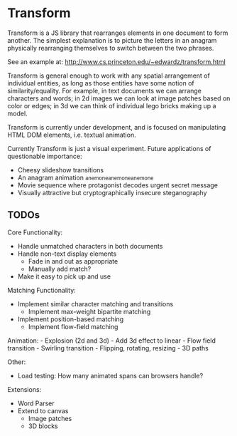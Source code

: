 Transform
=========

Transform is a JS library that rearranges elements in one document to form
another. The simplest explanation is to picture the letters in an anagram
physically rearranging themselves to switch between the two phrases.

See an example at: http://www.cs.princeton.edu/~edwardz/transform.html

Transform is general enough to work with any spatial arrangement
of individual entities, as long as those entities have some notion
of similarity/equality. For example, in text documents we can arrange
characters and words; in 2d images we can look at image patches based
on color or edges; in 3d we can think of individual lego bricks making
up a model.

Transform is currently under development, and is focused on manipulating 
HTML DOM elements, i.e. textual animation.

Currently Transform is just a visual experiment.
Future applications of questionable importance:
- Cheesy slideshow transitions
- An anagram animation <small>anemoneanemoneanemone</small>
- Movie sequence where protagonist decodes urgent secret message
- Visually attractive but cryptographically insecure steganography

TODOs
-----
Core Functionality:
- Handle unmatched characters in both documents
- Handle non-text display elements
    - Fade in and out as appropriate
    - Manually add match?
- Make it easy to pick up and use

Matching Functionality:
- Implement similar character matching and transitions
    - Implement max-weight bipartite matching
- Implement position-based matching
   - Implement flow-field matching

Animation:
    - Explosion (2d and 3d)
    - Add 3d effect to linear
    - Flow field transition
    - Swirling transition
    - Flipping, rotating, resizing
    - 3D paths

Other:
- Load testing: How many animated spans can browsers handle?

Extensions:
- Word Parser
- Extend to canvas
    - Image patches
    - 3D blocks
